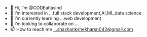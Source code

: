- 👋 Hi, I’m @CODEatlasind
- 👀 I’m interested in ...full stack development,AI,ML,data science
- 🌱 I’m currently learning ...web development
- 💞️ I’m looking to collaborate on ...
- 📫 How to reach me ...shashankshekharsn042@gmail.com

<!---
CODEatlasind/CODEatlasind is a ✨ special ✨ repository because its `README.md` (this file) appears on your GitHub profile.
You can click the Preview link to take a look at your changes.
--->

